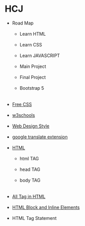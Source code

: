 # HCJ

<ul>
  <li>Road Map<br>
    <br>
    <ul>
      <li>Learn HTML<br>
      </li><br>
      <li>Learn CSS<br>
      </li><br>
      <li>Learn JAVASCRIPT<br>
      </li><br>
      <li>Main Project<br>
      </li><br>
      <li>Final Project<br>
      </li><br>
      <li>Bootstrap 5<br>
      </li><br>
    </ul>
  </li><br>
  <li><a href="https://www.free-css.com/free-css-templates" target="_blank">Free CSS</a></li><br>
  <li><a target="_blank" href="https://www.w3schools.com/">w3schools</a></li><br>
  <li><a target="_blank" href="https://laman7.com/website-design-style/">Web Design Style</a></li><br>
  <li><a target="_blank" href="https://chrome.google.com/webstore/detail/google-translate/aapbdbdomjkkjkaonfhkkikfgjllcleb?hl=en">google translate extension</a></li><br>
  <li><a target="_blank" href="https://www.w3schools.com/html/">HTML</a>
    <br>
    <br>
    <ul>
      <li>html TAG</li><br>
      <li>head TAG</li><br>
      <li>body TAG</li><br>
    </ul>
  </li><br>
  <li><a target="_blank" href="https://www.w3schools.com/tags/default.asp">All Tag in HTML</a></li><br>
  <li><a target="_blank" href="https://www.w3schools.com/html/html_blocks.asp">HTML Block and Inline Elements</a></li><br>
  <li>HTML Tag Statement</li><br>
</ul>
